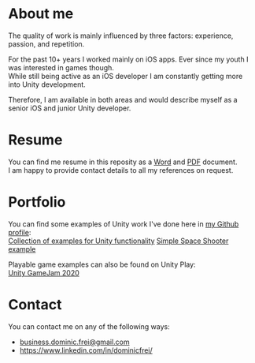 # About me
The quality of work is mainly influenced by three factors: experience, passion, and repetition.

For the past 10+ years I worked mainly on iOS apps. Ever since my youth I was interested in games though.  
While still being active as an iOS developer I am constantly getting more into Unity development.

Therefore, I am available in both areas and would describe myself as a senior iOS and junior Unity developer.

# Resume
You can find me resume in this reposity as a [Word](https://github.com/DominicFrei/aboutme/blob/master/Dominic_CV_public.docx) and [PDF](https://github.com/DominicFrei/aboutme/blob/master/Dominic_CV_public.pdf) document.  
I am happy to provide contact details to all my references on request.

# Portfolio
You can find some examples of Unity work I've done here in [my Github profile](https://github.com/DominicFrei?tab=repositories):  
[Collection of examples for Unity functionality](https://github.com/DominicFrei/UnityExamples)
[Simple Space Shooter example](https://github.com/DominicFrei/Space-Shooter-Pro)

Playable game examples can also be found on Unity Play:  
[Unity GameJam 2020](https://play.unity.com/mg/other/secrets-4)

# Contact
You can contact me on any of the following ways:
- business.dominic.frei@gmail.com
- https://www.linkedin.com/in/dominicfrei/
